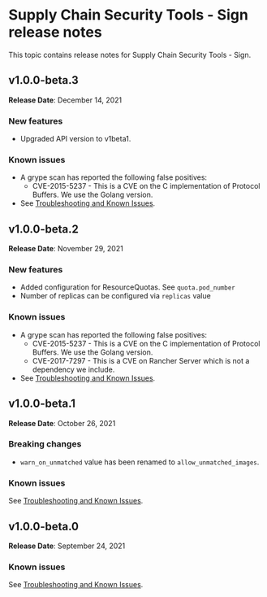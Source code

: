 # Supply Chain Security Tools - Sign release notes

This topic contains release notes for Supply Chain Security Tools - Sign.

## v1.0.0-beta.3

**Release Date**: December 14, 2021

### New features
* Upgraded API version to v1beta1.

### Known issues

* A grype scan has reported the following false positives:
  * CVE-2015-5237 - This is a CVE on the C implementation of Protocol Buffers. We use the Golang version.
* See [Troubleshooting and Known Issues](known_issues.md).

## v1.0.0-beta.2

**Release Date**: November 29, 2021

### New features
* Added configuration for ResourceQuotas. See `quota.pod_number`
* Number of replicas can be configured via `replicas` value

### Known issues

* A grype scan has reported the following false positives:
  * CVE-2015-5237 - This is a CVE on the C implementation of Protocol Buffers. We use the Golang version.
  * CVE-2017-7297 - This is a CVE on Rancher Server which is not a dependency we include.
* See [Troubleshooting and Known Issues](known_issues.md).

## v1.0.0-beta.1

**Release Date**: October 26, 2021

### Breaking changes
* `warn_on_unmatched` value has been renamed to `allow_unmatched_images`.

### Known issues

See [Troubleshooting and Known Issues](known_issues.md).

## v1.0.0-beta.0

**Release Date**: September 24, 2021

### Known issues

See [Troubleshooting and Known Issues](known_issues.md).